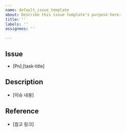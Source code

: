 ```yaml
---
name: default_issue_template
about: Describe this issue template's purpose here.
title: ''
labels: ''
assignees: ''

---
```


## Issue

- [Pn];[task-title]

## Description

- [이슈 내용]

## Reference

- [참고 링크]
